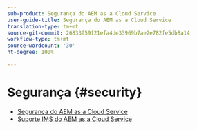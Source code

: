```yaml
---
sub-product: Segurança do AEM as a Cloud Service
user-guide-title: Segurança do AEM as a Cloud Service
translation-type: tm+mt
source-git-commit: 26833f59f21efa4de33969b7ae2e782fe5db8a14
workflow-type: tm+mt
source-wordcount: '30'
ht-degree: 100%

---
```



# Segurança {#security}

+ [Segurança do AEM as a Cloud Service](/help/security/home.md)
+ [Suporte IMS do AEM as a Cloud Service](ims-support.md)
